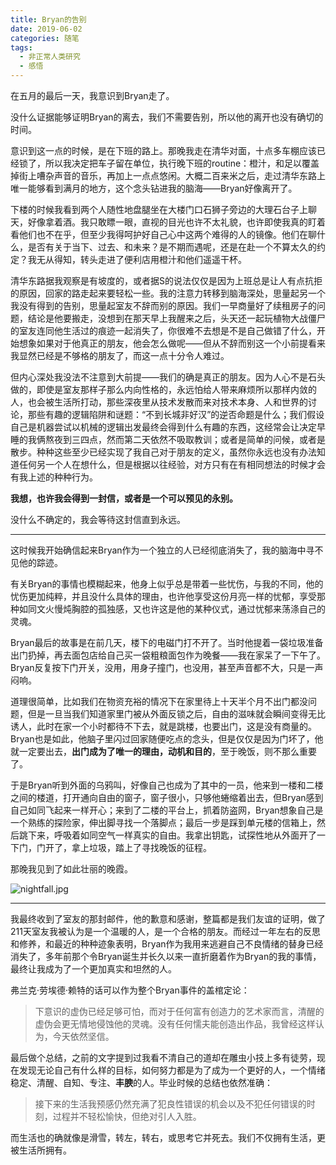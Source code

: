 ```yaml
---
title: Bryan的告别
date: 2019-06-02
categories: 随笔
tags:
  - 非正常人类研究
  - 感悟
---
```


在五月的最后一天，我意识到Bryan走了。

<!--more-->

没什么证据能够证明Bryan的离去，我们不需要告别，所以他的离开也没有确切的时间。

意识到这一点的时候，是在下班的路上。那晚我走在清华对面，十点多车棚应该已经锁了，所以我决定把车子留在单位，执行晚下班的routine：橙汁，和足以覆盖掉街上嘈杂声音的音乐，再加上一点点悠闲。大概二百来米之后，走过清华东路上唯一能够看到满月的地方，这个念头钻进我的脑海——Bryan好像离开了。

下楼的时候我看到两个人随性地盘腿坐在大楼门口石狮子旁边的大理石台子上聊天，好像拿着酒。我只敢瞟一眼，直视的目光也许不太礼貌，也许即使我真的盯着看他们也不在乎，但至少我得呵护好自己心中这两个难得的人的镜像。他们在聊什么，是否有关于当下、过去、和未来？是不期而遇呢，还是在赴一个不算太久的约定？我无从得知，转头走进了便利店用橙汁和他们遥遥干杯。

清华东路据我观察是有坡度的，或者据S的说法仅仅是因为上班总是让人有点抗拒的原因，回家的路走起来要轻松一些。我的注意力转移到脑海深处，思量起另一个我没有得到的告别，思量起室友不辞而别的原因。我们一早商量好了续租房子的问题，结论是他要搬走，没想到在那天早上我醒来之后，头天还一起玩植物大战僵尸的室友连同他生活过的痕迹一起消失了，你很难不去想是不是自己做错了什么，开始想象如果对于他真正的朋友，他会怎么做呢——但从不辞而别这一个小前提看来我显然已经是不够格的朋友了，而这一点十分令人难过。

但内心深处我没法不注意到大前提——我们的确是真正的朋友。因为人心不是石头做的，即使是室友那样子那么内向性格的，永远怕给人带来麻烦所以那样内敛的人，也会被生活所打动，那些深夜里从技术发散而来对技术本身、人和世界的讨论，那些有趣的逻辑陷阱和谜题：“不到长城非好汉”的逆否命题是什么；我们假设自己是机器尝试以机械的逻辑出发最终会得到什么有趣的东西，这经常会让决定早睡的我俩熬夜到三四点，然而第二天依然不吸取教训；或者是简单的问候，或者是散步。种种这些至少已经实现了我自己对于朋友的定义，虽然你永远也没有办法知道任何另一个人在想什么，但是根据以往经验，对方只有在有相同想法的时候才会有我上述的种种行为。

**我想，也许我会得到一封信，或者是一个可以预见的永别。**

没什么不确定的，我会等待这封信直到永远。

***

这时候我开始确信起来Bryan作为一个独立的人已经彻底消失了，我的脑海中寻不见他的踪迹。

有关Bryan的事情也模糊起来，他身上似乎总是带着一些忧伤，与我的不同，他的忧伤更加纯粹，并且没什么具体的理由，也许他享受这份月亮一样的忧郁，享受那种如同文火慢炖胸腔的孤独感，又也许这是他的某种仪式，通过忧郁来荡涤自己的灵魂。

Bryan最后的故事是在前几天，楼下的电磁门打不开了。当时他提着一袋垃圾准备出门扔掉，再去面包店给自己买一袋粗粮面包作为晚餐——我在家呆了一下午了。Bryan反复按下门开关，没用，用身子撞门，也没用，甚至声音都不大，只是一声闷响。

道理很简单，比如我们在物资充裕的情况下在家里待上十天半个月不出门都没问题，但是一旦当我们知道家里门被从外面反锁之后，自由的滋味就会瞬间变得无比诱人，此时在家一个小时都待不下去，就是跳楼，也要出门，这是没有商量的。Bryan也是如此，他脑子里闪过回家随便吃点的念头，但是仅仅是因为门坏了，他就一定要出去，**出门成为了唯一的理由，动机和目的**，至于晚饭，则不那么重要了。

于是Bryan听到外面的乌鸦叫，好像自己也成为了其中的一员，他来到一楼和二楼之间的楼道，打开通向自由的窗子，窗子很小，只够他蜷缩着出去，但Bryan感到自己如同飞起来一样开心；来到了二楼的平台上，抓着防盗网，Bryan想象自己是一个熟练的探险家，伸出脚寻找一个落脚点；最后一步是踩到单元楼的信箱上，然后跳下来，呼吸着如同空气一样真实的自由。我拿出钥匙，试探性地从外面开了一下门，门开了，拿上垃圾，踏上了寻找晚饭的征程。

那晚我见到了如此壮丽的晚霞。

![nightfall.jpg](https://blog.thrimbda.com/uploads/2019/06/10/nightfall.jpg)

***

我最终收到了室友的那封邮件，他的歉意和感谢，整篇都是我们友谊的证明，做了211天室友我被认为是一个温暖的人，是一个合格的朋友。而经过一年左右的反思和修养，和最近的种种迹象表明，Bryan作为我用来逃避自己不良情绪的替身已经消失了，多年前那个令Bryan诞生并长久以来一直折磨着作为Bryan的我的事情，最终让我成为了一个更加真实和坦然的人。

弗兰克·劳埃德·赖特的话可以作为整个Bryan事件的盖棺定论：

> 下意识的虚伪已经足够可怕，而对于任何富有创造力的艺术家而言，清醒的虚伪会更无情地侵蚀他的灵魂。没有任何懦夫能创造出作品，我曾经这样认为，今天依然坚信。

最后做个总结，之前的文字提到过我看不清自己的道却在雕虫小技上多有徒劳，现在发现无论自己有什么样的目标，如何努力都是为了成为一个更好的人，一个情绪稳定、清醒、自知、专注、**丰腴**的人。毕业时候的总结也依然准确：

>  接下来的生活我预感仍然充满了犯良性错误的机会以及不犯任何错误的时刻，过程并不轻松愉快，但绝对引人入胜。

而生活也的确就像是滑雪，转左，转右，或思考它并死去。我们不仅拥有生活，更被生活所拥有。